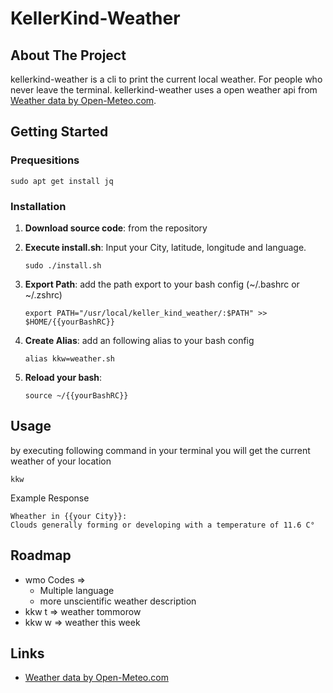 # KellerKind-Weather
## About The Project
kellerkind-weather is a cli to print the current local weather. For people who never leave the terminal.
kellerkind-weather uses a open weather api from <a href="https://open-meteo.com/">Weather data by Open-Meteo.com</a>.
## Getting Started
### Prequesitions
```
sudo apt get install jq
```

### Installation

1. **Download source code**: from the repository 
2. **Execute install.sh**:
	Input your City, latitude, longitude and language.
	```
	sudo ./install.sh
	```

3. **Export Path**:
	add the path export to your bash config (~/.bashrc or ~/.zshrc)
	```
	export PATH="/usr/local/keller_kind_weather/:$PATH" >> $HOME/{{yourBashRC}}
	```
4. **Create Alias**:
add an following alias to your bash config
	```
	alias kkw=weather.sh
	```
5. **Reload your bash**:
	```
	source ~/{{yourBashRC}}
	```

## Usage
by executing following command in your terminal you will get the current weather of your location
```
kkw
```
Example Response
```
Wheather in {{your City}}:
Clouds generally forming or developing with a temperature of 11.6 C°
```
## Roadmap
- wmo Codes =>
	- Multiple language
	- more unscientific weather description
- kkw t => weather tommorow
- kkw w	=> weather this week
## Links
- <a href="https://open-meteo.com/">Weather data by Open-Meteo.com</a>
